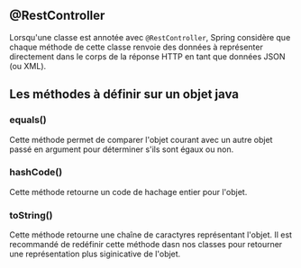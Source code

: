 ## @RestController

Lorsqu'une classe est annotée avec `@RestController`, Spring considère que chaque méthode de cette classe renvoie des données à représenter directement dans le corps de la réponse HTTP en tant que données JSON (ou XML).


## Les méthodes à définir sur un objet java

### equals()
Cette méthode permet de comparer l'objet courant avec un autre objet passé en argument pour déterminer s'ils sont égaux ou non.

### hashCode()
Cette méthode retourne un code de hachage entier pour l'objet.


### toString()

Cette méthode retourne une chaîne de caractyres représentant l'objet. Il est recommandé de redéfinir cette méthode dasn nos classes pour retourner une représentation plus siginicative de l'objet.